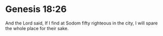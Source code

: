 # Genesis 18:26

And the Lord said, If I find at Sodom fifty righteous in the city, I will spare the whole place for their sake.

